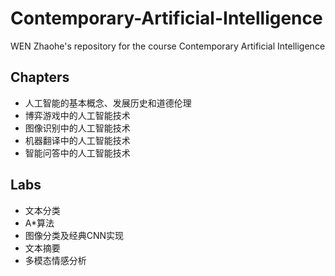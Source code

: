 # Contemporary-Artificial-Intelligence
WEN Zhaohe's repository for the course Contemporary Artificial Intelligence

## Chapters
- 人工智能的基本概念、发展历史和道德伦理
- 博弈游戏中的人工智能技术
- 图像识别中的人工智能技术
- 机器翻译中的人工智能技术
- 智能问答中的人工智能技术

## Labs
- 文本分类
- A*算法
- 图像分类及经典CNN实现
- 文本摘要
- 多模态情感分析
